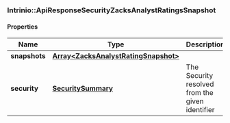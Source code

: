 ### Intrinio::ApiResponseSecurityZacksAnalystRatingsSnapshot

#### Properties
Name | Type | Description | Notes
------------ | ------------- | ------------- | -------------
**snapshots** | [**Array&lt;ZacksAnalystRatingSnapshot&gt;**](ZacksAnalystRatingSnapshot.md) |  | [optional] 
**security** | [**SecuritySummary**](SecuritySummary.md) | The Security resolved from the given identifier | [optional] 


